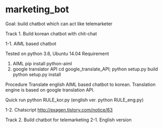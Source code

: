 # marketing_bot

Goal: build chatbot which can act like telemarketer

Track 1. Build korean chatbot with chit-chat

1-1. AIML based chatbot

Tested on python 3.6, Ubuntu 14.04
Requirement
1. AIML
pip install python-aiml 
2. google translator API
cd google_translate_API;
python setup.py build
python setup.py install

Procedure
Translate english AIML based chatbot to korean.
Translation engine is based on google translation API.

Quick run
python RULE_kor.py  (english ver. python RULE_eng.py)

1-2. Chatscript
http://exagen.tistory.com/notice/63


Track 2. Build chatbot for telemarketing
2-1. English version
